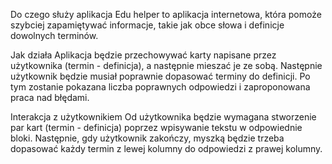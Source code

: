 Do czego służy aplikacja
Edu helper to aplikacja internetowa, która pomoże szybciej zapamiętywać informacje, takie jak obce słowa i definicje dowolnych terminów.

Jak działa
Aplikacja będzie przechowywać karty napisane przez użytkownika (termin - definicja), a następnie mieszać je ze sobą. Następnie użytkownik będzie musiał poprawnie dopasować terminy do definicji. Po tym zostanie pokazana liczba poprawnych odpowiedzi i zaproponowana praca nad błędami.

Interakcja z użytkownikiem
Od użytkownika będzie wymagana stworzenie par kart (termin - definicja) poprzez wpisywanie tekstu w odpowiednie bloki. Następnie, gdy użytkownik zakończy, myszką będzie trzeba dopasować każdy termin z lewej kolumny do odpowiedzi z prawej kolumny.
